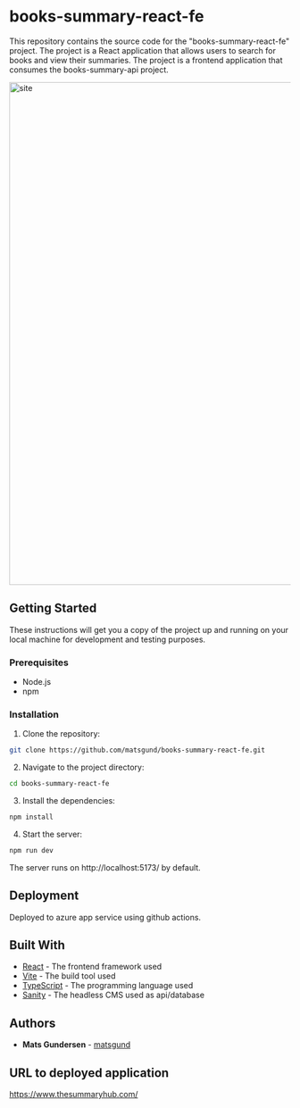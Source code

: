 # books-summary-react-fe

This repository contains the source code for the "books-summary-react-fe" project. The project is a React application that allows users to search for books and view their summaries. The project is a frontend application that consumes the books-summary-api project.

<img width="901" alt="site" src="https://github.com/matsgund/books-summary-react-fe/assets/25957285/b415ee2a-36df-4bff-81d1-5a2fd8a40bcc">

## Getting Started

These instructions will get you a copy of the project up and running on your local machine for development and testing purposes.

### Prerequisites

- Node.js
- npm

### Installation

1. Clone the repository:
```bash
git clone https://github.com/matsgund/books-summary-react-fe.git
```

2. Navigate to the project directory:
```bash
cd books-summary-react-fe
```

3. Install the dependencies:
```bash
npm install
```

4. Start the server:
```bash
npm run dev
```

The server runs on http://localhost:5173/ by default.


## Deployment

Deployed to azure app service using github actions.

## Built With

- [React](https://reactjs.org/) - The frontend framework used
- [Vite](https://vitejs.dev/) - The build tool used
- [TypeScript](https://www.typescriptlang.org/) - The programming language used
- [Sanity](https://www.sanity.io/) - The headless CMS used as api/database

## Authors

- **Mats Gundersen**  - [matsgund](https://github.com/matsgund)

## URL to deployed application
https://www.thesummaryhub.com/
